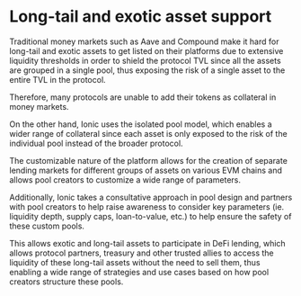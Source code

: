 # Long-tail and exotic asset support

Traditional money markets such as Aave and Compound make it hard for long-tail and exotic assets to get listed on their platforms due to extensive liquidity thresholds in order to shield the protocol TVL since all the assets are grouped in a single pool, thus exposing the risk of a single asset to the entire TVL in the protocol.

Therefore, many protocols are unable to add their tokens as collateral in money markets.

On the other hand, Ionic uses the isolated pool model, which enables a wider range of collateral since each asset is only exposed to the risk of the individual pool instead of the broader protocol.

The customizable nature of the platform allows for the creation of separate lending markets for different groups of assets on various EVM chains and allows pool creators to customize a wide range of parameters.

Additionally, Ionic takes a consultative approach in pool design and partners with pool creators to help raise awareness to consider key parameters (ie. liquidity depth, supply caps, loan-to-value, etc.) to help ensure the safety of these custom pools.

This allows exotic and long-tail assets to participate in DeFi lending, which allows protocol partners, treasury and other trusted allies to access the liquidity of these long-tail assets without the need to sell them, thus enabling a wide range of strategies and use cases based on how pool creators structure these pools.
